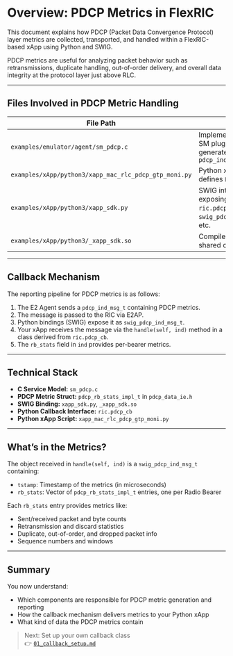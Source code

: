 # Overview: PDCP Metrics in FlexRIC

This document explains how PDCP (Packet Data Convergence Protocol) layer metrics are collected, transported, and handled within a FlexRIC-based xApp using Python and SWIG.

PDCP metrics are useful for analyzing packet behavior such as retransmissions, duplicate handling, out-of-order delivery, and overall data integrity at the protocol layer just above RLC.

---

## Files Involved in PDCP Metric Handling

| File Path                                           | Role                                                        |
|----------------------------------------------------|-------------------------------------------------------------|
| `examples/emulator/agent/sm_pdcp.c`                | Implements PDCP SM plugin and generates `pdcp_ind_msg_t`    |
| `examples/xApp/python3/xapp_mac_rlc_pdcp_gtp_moni.py` | Python xApp that defines `PDCPCallback`                     |
| `examples/xApp/python3/xapp_sdk.py`                | SWIG interface exposing `ric.pdcp_cb`, `swig_pdcp_ind_msg_t`, etc. |
| `examples/xApp/python3/_xapp_sdk.so`               | Compiled SWIG shared object                                 |

---

## Callback Mechanism

The reporting pipeline for PDCP metrics is as follows:

1. The E2 Agent sends a `pdcp_ind_msg_t` containing PDCP metrics.
2. The message is passed to the RIC via E2AP.
3. Python bindings (SWIG) expose it as `swig_pdcp_ind_msg_t`.
4. Your xApp receives the message via the `handle(self, ind)` method in a class derived from `ric.pdcp_cb`.
5. The `rb_stats` field in `ind` provides per-bearer metrics.

---

## Technical Stack

- **C Service Model:** `sm_pdcp.c`
- **PDCP Metric Struct:** `pdcp_rb_stats_impl_t` in `pdcp_data_ie.h`
- **SWIG Binding:** `xapp_sdk.py`, `_xapp_sdk.so`
- **Python Callback Interface:** `ric.pdcp_cb`
- **Python xApp Script:** `xapp_mac_rlc_pdcp_gtp_moni.py`

---

## What’s in the Metrics?

The object received in `handle(self, ind)` is a `swig_pdcp_ind_msg_t` containing:

- `tstamp`: Timestamp of the metrics (in microseconds)
- `rb_stats`: Vector of `pdcp_rb_stats_impl_t` entries, one per Radio Bearer

Each `rb_stats` entry provides metrics like:
- Sent/received packet and byte counts
- Retransmission and discard statistics
- Duplicate, out-of-order, and dropped packet info
- Sequence numbers and windows

---

## Summary

You now understand:
- Which components are responsible for PDCP metric generation and reporting
- How the callback mechanism delivers metrics to your Python xApp
- What kind of data the PDCP metrics contain

> Next: Set up your own callback class  
👉 [`01_callback_setup.md`](./01_callback_setup.md)
